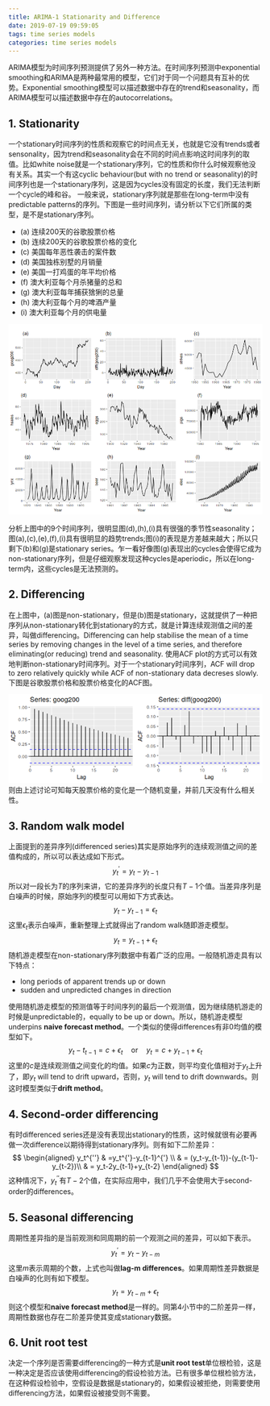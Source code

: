 ```yaml
---
title: ARIMA-1 Stationarity and Difference
date: 2019-07-19 09:59:05
tags: time series models
categories: time series models
---
```


ARIMA模型为时间序列预测提供了另外一种方法。在时间序列预测中exponential smoothing和ARIMA是两种最常用的模型，它们对于同一个问题具有互补的优势。Exponential smoothing模型可以描述数据中存在的trend和seasonality，而ARIMA模型可以描述数据中存在的autocorrelations。<!--more-->
 

## 1. Stationarity
一个stationary时间序列的性质和观察它的时间点无关，也就是它没有trends或者sensonality，因为trend和seasonality会在不同的时间点影响这时间序列的取值。比如white noise就是一个stationary序列，它的性质和你什么时候观察他没有关系。其实一个有这cyclic behaviour(but with no trend or seasonality)的时间序列也是一个stationary序列，这是因为cycles没有固定的长度，我们无法判断一个cycle的峰和谷。
一般来说，stationary序列就是那些在long-term中没有predictable patterns的序列。下图是一些时间序列，请分析以下它们所属的类型，是不是stationary序列。
* (a) 连续200天的谷歌股票价格
* (b) 连续200天的谷歌股票价格的变化
* (c) 美国每年恶性袭击的案件数
* (d) 美国独栋别墅的月销量
* (e) 美国一打鸡蛋的年平均价格
* (f) 澳大利亚每个月杀猪量的总和
* (g) 澳大利亚每年捕获猞猁的总量
* (h) 澳大利亚每个月的啤酒产量
* (i) 澳大利亚每个月的供电量
<div align=center>
<img src="https://raw.githubusercontent.com/DallasBuyer/blog-photos/master/stationary-1.png">
</div>

分析上图中的9个时间序列，很明显图(d),(h),(i)具有很强的季节性seasonality；图(a),(c),(e),(f),(i)具有很明显的趋势trends;图(i)的表现是方差越来越大；所以只剩下(b)和(g)是stationary series。乍一看好像图(g)表现出的cycles会使得它成为non-stationary序列，但是仔细观察发现这种cycles是aperiodic，所以在long-term内，这些cycles是无法预测的。

## 2. Differencing 
在上图中，(a)图是non-stationary，但是(b)图是stationary，这就提供了一种把序列从non-stationary转化到stationary的方式，就是计算连续观测值之间的差异，叫做differencing。Differencing can help stabilise the mean of a time series by removing changes in the level of a time series, and therefore eliminating(or reducing) trend and seasonality.
使用ACF plot的方式可以有效地判断non-stationary时间序列。对于一个stationary时间序列，ACF will drop to zero relatively quickly while ACF of non-stationary data decreses slowly. 下图是谷歌股票价格和股票价格变化的ACF图。

<div align=center>
<img src="https://raw.githubusercontent.com/DallasBuyer/blog-photos/master/acfstationary-1.png">
</div>
则由上述讨论可知每天股票价格的变化是一个随机变量，并前几天没有什么相关性。

## 3. Random walk model
上面提到的差异序列(differenced series)其实是原始序列的连续观测值之间的差值构成的，所以可以表达成如下形式。
$$
y_t^{'}=y_t-y_{t-1}
$$
所以对一段长为$T$的序列来讲，它的差异序列的长度只有$T-1$个值。当差异序列是白噪声的时候，原始序列的模型可以用如下方式表达。
$$
y_t-y_{t-1}=\epsilon _t
$$
这里$\epsilon_t$表示白噪声，重新整理上式就得出了random walk随即游走模型。
$$
y_t=y_{t-1}+\epsilon_t
$$
随机游走模型在non-stationary序列数据中有着广泛的应用。一般随机游走具有以下特点：
* long periods of apparent trends up or down
* sudden and unpredicted changes in direction

使用随机游走模型的预测值等于时间序列的最后一个观测值，因为继续随机游走的时候是unpredictable的，equally to be up or down。所以，随机游走模型underpins **naive forecast method**。一个类似的使得differences有非0均值的模型如下。
$$
y_t-t_{t-1}=c+\epsilon_t \quad \text{or} \quad y_t=c+y_{t-1}+\epsilon_t
$$
这里的$c$是连续观测值之间变化的均值。如果$c$为正数，则平均变化值相对于$y_t$上升了，即$y_t$ will tend to drift upward，否则，$y_t$ will tend to drift downwards。则这时模型类似于**drift method**。

## 4. Second-order differencing
有时differenced series还是没有表现出stationary的性质，这时候就很有必要再做一次difference以期待得到stationary序列。则有如下二阶差异：
$$
\begin{aligned}
    y_t^{''} & =y_t^{'}-y_{t-1}^{'} \\
        & = (y_t-y_{t-1})-(y_{t-1}-y_{t-2})\\
        & = y_t-2y_{t-1}+y_{t-2}
\end{aligned}
$$
这种情况下，$y_t^{''}$有$T-2$个值，在实际应用中，我们几乎不会使用大于second-order的differences。

## 5. Seasonal differencing
周期性差异指的是当前观测和同周期的前一个观测之间的差异，可以如下表示。
$$
y_t^{'}=y_t-y_{t-m}
$$
这里$m$表示周期的个数，上式也叫做**lag-m differences**。如果周期性差异数据是白噪声的化则有如下模型。
$$
y_t = y_{t-m}+\epsilon_t
$$
则这个模型和**naive forecast method**是一样的。同第4小节中的二阶差异一样，周期性数据也存在二阶差异使其变成stationary数据。

## 6. Unit root test
决定一个序列是否需要differencing的一种方式是**unit root test**单位根检验，这是一种决定是否应该使用differencing的假设检验方法。已有很多单位根检验方法，在这种假设检验中，空假设是数据是stationary的，如果假设被拒绝，则需要使用differencing方法，如果假设被接受则不需要。